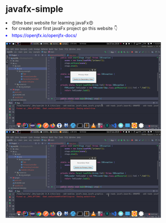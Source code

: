 # javafx-simple
  <li>😍the best website for learning javaFx😍</li>
  <li>for create your first javaFx project go this website 👇</li>
  <li style="color: blue"> https://openjfx.io/openjfx-docs/</li>

![](src/main/resources/images/1.png)
![](src/main/resources/images/2.png)

